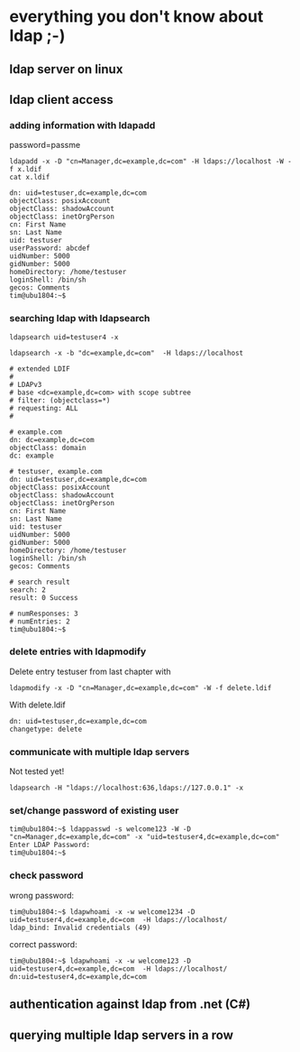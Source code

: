 # everything you don't know about ldap ;-)

## ldap server on linux

## ldap client access

### adding information with ldapadd

password=passme

    ldapadd -x -D "cn=Manager,dc=example,dc=com" -H ldaps://localhost -W -f x.ldif
    cat x.ldif
```
dn: uid=testuser,dc=example,dc=com
objectClass: posixAccount
objectClass: shadowAccount
objectClass: inetOrgPerson
cn: First Name
sn: Last Name
uid: testuser
userPassword: abcdef
uidNumber: 5000
gidNumber: 5000
homeDirectory: /home/testuser
loginShell: /bin/sh
gecos: Comments
tim@ubu1804:~$ 
```

### searching ldap with ldapsearch

    ldapsearch uid=testuser4 -x

    ldapsearch -x -b "dc=example,dc=com"  -H ldaps://localhost
```
# extended LDIF
#
# LDAPv3
# base <dc=example,dc=com> with scope subtree
# filter: (objectclass=*)
# requesting: ALL
#

# example.com
dn: dc=example,dc=com
objectClass: domain
dc: example

# testuser, example.com
dn: uid=testuser,dc=example,dc=com
objectClass: posixAccount
objectClass: shadowAccount
objectClass: inetOrgPerson
cn: First Name
sn: Last Name
uid: testuser
uidNumber: 5000
gidNumber: 5000
homeDirectory: /home/testuser
loginShell: /bin/sh
gecos: Comments

# search result
search: 2
result: 0 Success

# numResponses: 3
# numEntries: 2
tim@ubu1804:~$ 

```

### delete entries with ldapmodify ###

Delete entry testuser from last chapter with
```
ldapmodify -x -D "cn=Manager,dc=example,dc=com" -W -f delete.ldif
```
With delete.ldif
```
dn: uid=testuser,dc=example,dc=com
changetype: delete
```

### communicate with multiple ldap servers ###

Not tested yet!
```
ldapsearch -H "ldaps://localhost:636,ldaps://127.0.0.1" -x
```

### set/change password of existing user

```
tim@ubu1804:~$ ldappasswd -s welcome123 -W -D "cn=Manager,dc=example,dc=com" -x "uid=testuser4,dc=example,dc=com"
Enter LDAP Password: 
tim@ubu1804:~$ 
```

### check password
wrong password:

    tim@ubu1804:~$ ldapwhoami -x -w welcome1234 -D uid=testuser4,dc=example,dc=com  -H ldaps://localhost/
    ldap_bind: Invalid credentials (49)

correct password:

    tim@ubu1804:~$ ldapwhoami -x -w welcome123 -D uid=testuser4,dc=example,dc=com  -H ldaps://localhost/
    dn:uid=testuser4,dc=example,dc=com


## authentication against ldap from .net (C#)

## querying multiple ldap servers in a row

